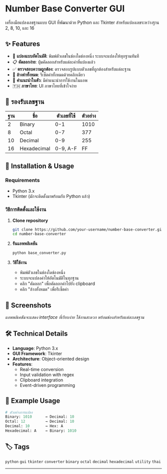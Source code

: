 # Number Base Converter GUI

เครื่องมือแปลงเลขฐานแบบ GUI ที่พัฒนาด้วย Python และ Tkinter สำหรับแปลงเลขระหว่างฐาน 2, 8, 10, และ 16

## ✨ Features

- 🔄 **แปลงแบบอัตโนมัติ**: พิมพ์ตัวเลขในช่องใดช่องหนึ่ง ระบบจะแปลงให้ทุกฐานทันที
- 📋 **คัดลอกง่าย**: ปุ่มคัดลอกสำหรับแต่ละค่าที่แปลงแล้ว  
- ✅ **ตรวจสอบความถูกต้อง**: ตรวจสอบรูปแบบตัวเลขที่ถูกต้องสำหรับแต่ละฐาน
- 🧹 **ล้างค่าทั้งหมด**: รีเซ็ตค่าทั้งหมดด้วยคลิกเดียว
- 📖 **คำแนะนำในตัว**: มีคำแนะนำการใช้งานในแอพ
- 🇹🇭 **ภาษาไทย**: UI ภาษาไทยที่เข้าใจง่าย

## 🔢 รองรับเลขฐาน

| ฐาน | ชื่อ | ตัวเลขที่ใช้ | ตัวอย่าง |
|-----|------|-------------|---------|
| 2 | Binary | 0-1 | 1010 |
| 8 | Octal | 0-7 | 377 |
| 10 | Decimal | 0-9 | 255 |
| 16 | Hexadecimal | 0-9, A-F | FF |

## 🚀 Installation & Usage

### Requirements
- Python 3.x
- Tkinter (มักจะติดตั้งมาพร้อมกับ Python แล้ว)

### วิธีการติดตั้งและใช้งาน

1. **Clone repository**
   ```bash
   git clone https://github.com/your-username/number-base-converter.git
   cd number-base-converter
   ```

2. **รันแอพพลิเคชัน**
   ```bash
   python base_converter.py
   ```

3. **วิธีใช้งาน**
   - พิมพ์ตัวเลขในช่องใดช่องหนึ่ง
   - ระบบจะแปลงค่าให้อัตโนมัติในทุกฐาน
   - คลิก "คัดลอก" เพื่อคัดลอกค่าไปยัง clipboard
   - คลิก "ล้างทั้งหมด" เพื่อรีเซ็ตค่า

## 📸 Screenshots

*แอพพลิเคชันจะแสดง interface ที่เรียบง่าย ใช้งานสะดวก พร้อมช่องสำหรับแต่ละเลขฐาน*

## 🛠️ Technical Details

- **Language**: Python 3.x
- **GUI Framework**: Tkinter
- **Architecture**: Object-oriented design
- **Features**: 
  - Real-time conversion
  - Input validation with regex
  - Clipboard integration
  - Event-driven programming

## 📝 Example Usage

```python
# ตัวอย่างการแปลง
Binary: 1010      → Decimal: 10
Octal: 12         → Decimal: 10  
Decimal: 10       → Hex: A
Hexadecimal: A    → Binary: 1010
```
## 🏷️ Tags

`python` `gui` `tkinter` `converter` `binary` `octal` `decimal` `hexadecimal` `utility` `thai`

---
